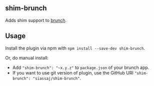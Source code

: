## shim-brunch
Adds shim support to
[brunch](http://brunch.io).

## Usage
Install the plugin via npm with `npm install --save-dev shim-brunch`.

Or, do manual install:

* Add `"shim-brunch": "~x.y.z"` to `package.json` of your brunch app.
* If you want to use git version of plugin, use the GitHub URI
`"shim-brunch": "siassaj/shim-brunch"`.
